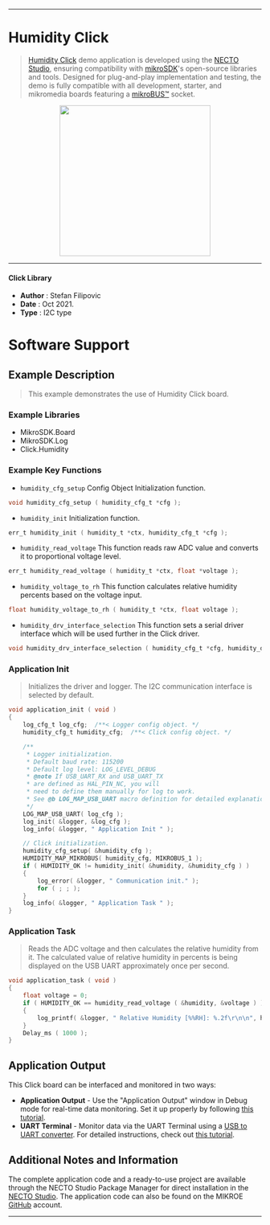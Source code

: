 
---
# Humidity Click

> [Humidity Click](https://www.mikroe.com/?pid_product=MIKROE-4878) demo application is developed using
the [NECTO Studio](https://www.mikroe.com/necto), ensuring compatibility with [mikroSDK](https://www.mikroe.com/mikrosdk)'s
open-source libraries and tools. Designed for plug-and-play implementation and testing, the demo is fully compatible with
all development, starter, and mikromedia boards featuring a [mikroBUS&trade;](https://www.mikroe.com/mikrobus) socket.

<p align="center">
  <img src="https://www.mikroe.com/?pid_product=MIKROE-4878&image=1" height=300px>
</p>

---

#### Click Library

- **Author**        : Stefan Filipovic
- **Date**          : Oct 2021.
- **Type**          : I2C type

# Software Support

## Example Description

> This example demonstrates the use of Humidity Click board.

### Example Libraries

- MikroSDK.Board
- MikroSDK.Log
- Click.Humidity

### Example Key Functions

- `humidity_cfg_setup` Config Object Initialization function.
```c
void humidity_cfg_setup ( humidity_cfg_t *cfg );
```

- `humidity_init` Initialization function.
```c
err_t humidity_init ( humidity_t *ctx, humidity_cfg_t *cfg );
```

- `humidity_read_voltage` This function reads raw ADC value and converts it to proportional voltage level.
```c
err_t humidity_read_voltage ( humidity_t *ctx, float *voltage );
```

- `humidity_voltage_to_rh` This function calculates relative humidity percents based on the voltage input.
```c
float humidity_voltage_to_rh ( humidity_t *ctx, float voltage );
```

- `humidity_drv_interface_selection` This function sets a serial driver interface which will be used further in the Click driver.
```c
void humidity_drv_interface_selection ( humidity_cfg_t *cfg, humidity_drv_t drv_sel );
```

### Application Init

> Initializes the driver and logger. The I2C communication interface is selected by default.

```c
void application_init ( void )
{
    log_cfg_t log_cfg;  /**< Logger config object. */
    humidity_cfg_t humidity_cfg;  /**< Click config object. */

    /** 
     * Logger initialization.
     * Default baud rate: 115200
     * Default log level: LOG_LEVEL_DEBUG
     * @note If USB_UART_RX and USB_UART_TX 
     * are defined as HAL_PIN_NC, you will 
     * need to define them manually for log to work. 
     * See @b LOG_MAP_USB_UART macro definition for detailed explanation.
     */
    LOG_MAP_USB_UART( log_cfg );
    log_init( &logger, &log_cfg );
    log_info( &logger, " Application Init " );

    // Click initialization.
    humidity_cfg_setup( &humidity_cfg );
    HUMIDITY_MAP_MIKROBUS( humidity_cfg, MIKROBUS_1 );
    if ( HUMIDITY_OK != humidity_init( &humidity, &humidity_cfg ) ) 
    {
        log_error( &logger, " Communication init." );
        for ( ; ; );
    }
    log_info( &logger, " Application Task " );
}
```

### Application Task

> Reads the ADC voltage and then calculates the relative humidity from it.
> The calculated value of relative humidity in percents is being displayed on the USB UART approximately once per second. 

```c
void application_task ( void )
{
    float voltage = 0;
    if ( HUMIDITY_OK == humidity_read_voltage ( &humidity, &voltage ) )
    {
        log_printf( &logger, " Relative Humidity [%%RH]: %.2f\r\n\n", humidity_voltage_to_rh( &humidity, voltage ) );
    }
    Delay_ms ( 1000 );
}
```

## Application Output

This Click board can be interfaced and monitored in two ways:
- **Application Output** - Use the "Application Output" window in Debug mode for real-time data monitoring.
Set it up properly by following [this tutorial](https://www.youtube.com/watch?v=ta5yyk1Woy4).
- **UART Terminal** - Monitor data via the UART Terminal using
a [USB to UART converter](https://www.mikroe.com/click/interface/usb?interface*=uart,uart). For detailed instructions,
check out [this tutorial](https://help.mikroe.com/necto/v2/Getting%20Started/Tools/UARTTerminalTool).

## Additional Notes and Information

The complete application code and a ready-to-use project are available through the NECTO Studio Package Manager for 
direct installation in the [NECTO Studio](https://www.mikroe.com/necto). The application code can also be found on
the MIKROE [GitHub](https://github.com/MikroElektronika/mikrosdk_click_v2) account.

---
